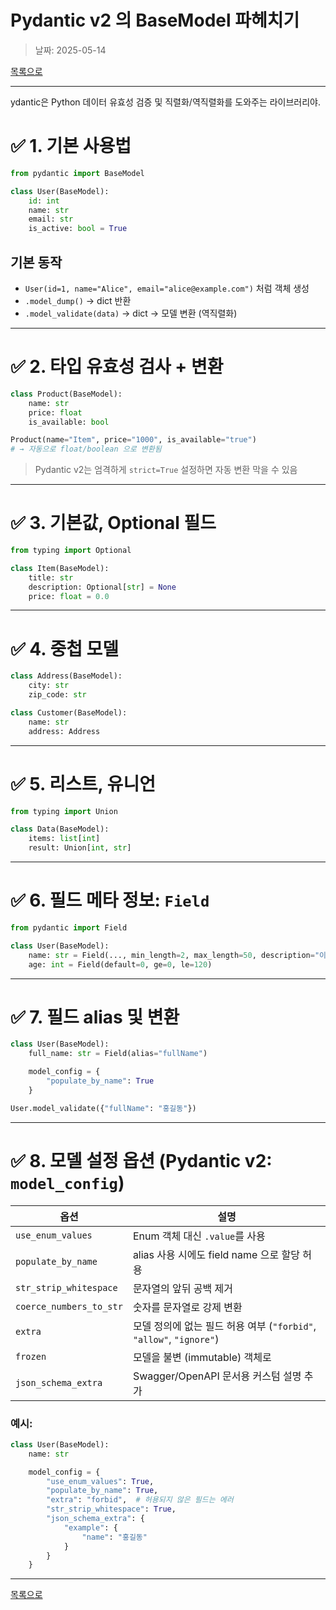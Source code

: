 # Pydantic v2 의 BaseModel 파헤치기

> 날짜: 2025-05-14

[목록으로](https://shiwoo-park.github.io/blog)

---

ydantic은 Python 데이터 유효성 검증 및 직렬화/역직렬화를 도와주는 라이브러리야.


# ✅ 1. 기본 사용법

```python
from pydantic import BaseModel

class User(BaseModel):
    id: int
    name: str
    email: str
    is_active: bool = True
```

## 기본 동작

- `User(id=1, name="Alice", email="alice@example.com")` 처럼 객체 생성
- `.model_dump()` → dict 반환
- `.model_validate(data)` → dict → 모델 변환 (역직렬화)

---

# ✅ 2. 타입 유효성 검사 + 변환

```python
class Product(BaseModel):
    name: str
    price: float
    is_available: bool
```

```python
Product(name="Item", price="1000", is_available="true")
# → 자동으로 float/boolean 으로 변환됨
```

> Pydantic v2는 엄격하게 `strict=True` 설정하면 자동 변환 막을 수 있음

---

# ✅ 3. 기본값, Optional 필드

```python
from typing import Optional

class Item(BaseModel):
    title: str
    description: Optional[str] = None
    price: float = 0.0
```

---

# ✅ 4. 중첩 모델

```python
class Address(BaseModel):
    city: str
    zip_code: str

class Customer(BaseModel):
    name: str
    address: Address
```

---

# ✅ 5. 리스트, 유니언

```python
from typing import Union

class Data(BaseModel):
    items: list[int]
    result: Union[int, str]
```

---

# ✅ 6. 필드 메타 정보: `Field`

```python
from pydantic import Field

class User(BaseModel):
    name: str = Field(..., min_length=2, max_length=50, description="이름")
    age: int = Field(default=0, ge=0, le=120)
```

---

# ✅ 7. 필드 alias 및 변환

```python
class User(BaseModel):
    full_name: str = Field(alias="fullName")

    model_config = {
        "populate_by_name": True
    }

User.model_validate({"fullName": "홍길동"})
```

---

# ✅ 8. 모델 설정 옵션 (Pydantic v2: `model_config`)

| 옵션                    | 설명                                                                |
| ----------------------- | ------------------------------------------------------------------- |
| `use_enum_values`       | Enum 객체 대신 `.value`를 사용                                      |
| `populate_by_name`      | alias 사용 시에도 field name 으로 할당 허용                         |
| `str_strip_whitespace`  | 문자열의 앞뒤 공백 제거                                             |
| `coerce_numbers_to_str` | 숫자를 문자열로 강제 변환                                           |
| `extra`                 | 모델 정의에 없는 필드 허용 여부 (`"forbid"`, `"allow"`, `"ignore"`) |
| `frozen`                | 모델을 불변 (immutable) 객체로                                      |
| `json_schema_extra`     | Swagger/OpenAPI 문서용 커스텀 설명 추가                             |

### 예시:

```python
class User(BaseModel):
    name: str

    model_config = {
        "use_enum_values": True,
        "populate_by_name": True,
        "extra": "forbid",  # 허용되지 않은 필드는 에러
        "str_strip_whitespace": True,
        "json_schema_extra": {
            "example": {
                "name": "홍길동"
            }
        }
    }
```


---

[목록으로](https://shiwoo-park.github.io/blog)
